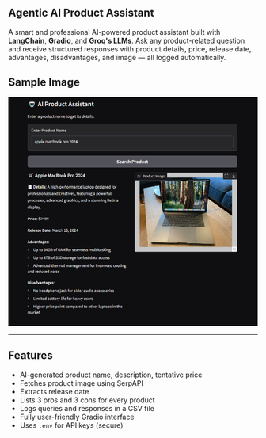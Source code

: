 ## Agentic AI Product Assistant

A smart and professional AI-powered product assistant built with **LangChain**, **Gradio**, and **Groq's LLMs**. Ask any product-related question and receive structured responses with product details, price, release date, advantages, disadvantages, and image — all logged automatically.

## Sample Image
![image alt](https://github.com/shahil5z/Agentic-AI-Product-Assistant/blob/71573102f9e68e1ff294f8208f630ff46a357d1c/UI_Sample.png)

---

## Features

- AI-generated product name, description, tentative price
- Fetches product image using SerpAPI
- Extracts release date
- Lists 3 pros and 3 cons for every product
- Logs queries and responses in a CSV file
- Fully user-friendly Gradio interface
- Uses `.env` for API keys (secure)
